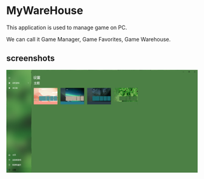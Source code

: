 # MyWareHouse
This application is used to manage game on PC.

We can call it Game Manager, Game Favorites, Game Warehouse.


## screenshots
![](https://raw.githubusercontent.com/Discut/MyWareHouse/master/document/img/1.png?token=GHSAT0AAAAAABVZA4BS34PAMHXEIU4ZN24MYWZT67Q)

